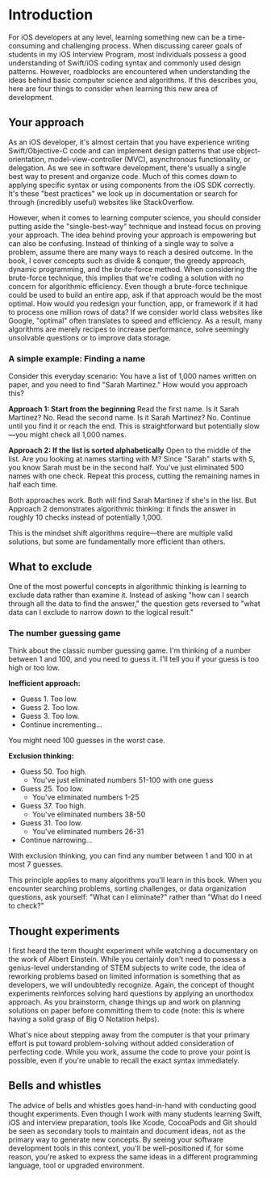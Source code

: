 # Introduction

For iOS developers at any level, learning something new can be a time-consuming and challenging process. When discussing career goals of students in my iOS Interview Program, most individuals possess a good understanding of Swift/iOS coding syntax and commonly used design patterns. However, roadblocks are encountered when understanding the ideas behind basic computer science and algorithms. If this describes you, here are four things to consider when learning this new area of development.

## Your approach

As an iOS developer, it's almost certain that you have experience writing Swift/Objective-C code and can implement design patterns that use object-orientation, model-view-controller (MVC), asynchronous functionality, or delegation. As we see in software development, there's usually a single best way to present and organize code. Much of this comes down to applying specific syntax or using components from the iOS SDK correctly. It's these "best practices" we look up in documentation or search for through (incredibly useful) websites like StackOverflow.

However, when it comes to learning computer science, you should consider putting aside the "single-best-way" technique and instead focus on proving your approach. The idea behind proving your approach is empowering but can also be confusing. Instead of thinking of a single way to solve a problem, assume there are many ways to reach a desired outcome. In the book, I cover concepts such as divide & conquer, the greedy approach, dynamic programming, and the brute-force method. When considering the brute-force technique, this implies that we're coding a solution with no concern for algorithmic efficiency. Even though a brute-force technique could be used to build an entire app, ask if that approach would be the most optimal. How would you redesign your function, app, or framework if it had to process one million rows of data? If we consider world class websites like Google, "optimal" often translates to speed and efficiency. As a result, many algorithms are merely recipes to increase performance, solve seemingly unsolvable questions or to improve data storage.

### A simple example: Finding a name

Consider this everyday scenario: You have a list of 1,000 names written on paper, and you need to find "Sarah Martinez." How would you approach this?

**Approach 1: Start from the beginning**
Read the first name. Is it Sarah Martinez? No. Read the second name. Is it Sarah Martinez? No. Continue until you find it or reach the end. This is straightforward but potentially slow—you might check all 1,000 names.

**Approach 2: If the list is sorted alphabetically**
Open to the middle of the list. Are you looking at names starting with M? Since "Sarah" starts with S, you know Sarah must be in the second half. You've just eliminated 500 names with one check. Repeat this process, cutting the remaining names in half each time.

Both approaches work. Both will find Sarah Martinez if she's in the list. But Approach 2 demonstrates algorithmic thinking: it finds the answer in roughly 10 checks instead of potentially 1,000.

This is the mindset shift algorithms require—there are multiple valid solutions, but some are fundamentally more efficient than others.

## What to exclude

One of the most powerful concepts in algorithmic thinking is learning to exclude data rather than examine it. Instead of asking "how can I search through all the data to find the answer," the question gets reversed to "what data can I exclude to narrow down to the logical result."

### The number guessing game

Think about the classic number guessing game. I'm thinking of a number between 1 and 100, and you need to guess it. I'll tell you if your guess is too high or too low.

**Inefficient approach:**
- Guess 1. Too low.
- Guess 2. Too low.
- Guess 3. Too low.
- Continue incrementing...

You might need 100 guesses in the worst case.

**Exclusion thinking:**
- Guess 50. Too high.
  - You've just eliminated numbers 51-100 with one guess
- Guess 25. Too low.
  - You've eliminated numbers 1-25
- Guess 37. Too high.
  - You've eliminated numbers 38-50
- Guess 31. Too low.
  - You've eliminated numbers 26-31
- Continue narrowing...

With exclusion thinking, you can find any number between 1 and 100 in at most 7 guesses.

This principle applies to many algorithms you'll learn in this book. When you encounter searching problems, sorting challenges, or data organization questions, ask yourself: "What can I eliminate?" rather than "What do I need to check?"

## Thought experiments

I first heard the term thought experiment while watching a documentary on the work of Albert Einstein. While you certainly don't need to possess a genius-level understanding of STEM subjects to write code, the idea of reworking problems based on limited information is something that as developers, we will undoubtedly recognize. Again, the concept of thought experiments reinforces solving hard questions by applying an unorthodox approach. As you brainstorm, change things up and work on planning solutions on paper before committing them to code (note: this is where having a solid grasp of Big O Notation helps).

What's nice about stepping away from the computer is that your primary effort is put toward problem-solving without added consideration of perfecting code. While you work, assume the code to prove your point is possible, even if you're unable to recall the exact syntax immediately.

## Bells and whistles

The advice of bells and whistles goes hand-in-hand with conducting good thought experiments. Even though I work with many students learning Swift, iOS and interview preparation, tools like Xcode, CocoaPods and Git should be seen as secondary tools to maintain and document ideas, not as the primary way to generate new concepts. By seeing your software development tools in this context, you'll be well-positioned if, for some reason, you're asked to express the same ideas in a different programming language, tool or upgraded environment.

